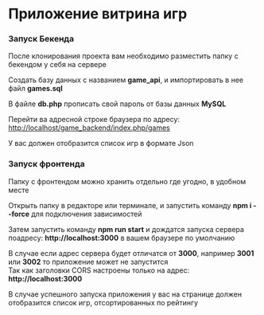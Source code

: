 <h1>Приложение витрина игр</h1>
<h3>Запуск Бекенда</h3>
<p>После клонирования проекта вам необходимо разместить папку с бекендом у себя на сервере</p>
<p>Cоздать базу данных с названием <b>game_api</b>, и импортировать в нее файл <b>games.sql</b></p>
<p>В файле <b>db.php</b> прописать свой пароль от базы данных <b>MySQL</b></p>
<p>Перейти ва адресной строке браузера по адресу: <a href="http://localhost/game_backend/index.php/games">http://localhost/game_backend/index.php/games</a></p>
<p>У вас должен отобразится список игр в формате Json</p>
<h3>Запуск фронтенда</h3>
<p>Папку с фронтендом можно хранить отдельно где угодно, в удобном месте</p>
<p>Открыть папку в редакторе или терминале, и запустить команду <b>npm i --force</b> для подключения зависимостей</p>
<p>Затем запустить команду <b>npm run start</b> и дождатся запуска сервера поадресу: <b>http://localhost:3000</b> в вашем браузере по умолчанию</p>
<p>В случае если адрес сервера будет отличатся от <b>3000</b>, например <b>3001</b> или <b>3002</b> то приложение может не запустится<br>
Так как заголовки CORS настроены только на адрес:  <b>http://localhost:3000</b> 
</p>
<p>В случае успешного запуска приложения у вас на странице должен отобразится список игр, отсортированных по рейтингу</p>
